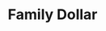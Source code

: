 ---
title: "Family Dollar"
url: /wichita/family-dollar-east-21st-street-north/
shop: variety store
---